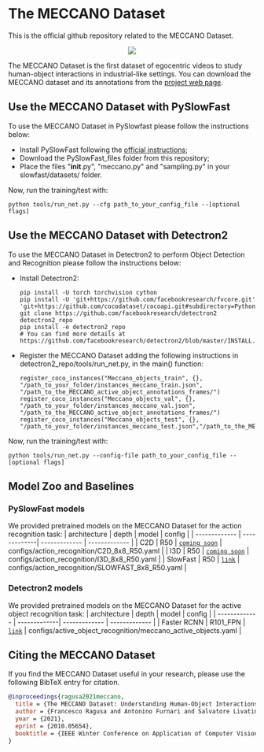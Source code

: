 # The MECCANO Dataset

This is the official github repository related to the MECCANO Dataset.

<div align="center">
  <img src="images/MECCANO.gif"/>
</div>

The MECCANO Dataset is the first dataset of egocentric videos to study human-object interactions in industrial-like settings. You can download the MECCANO dataset and its annotations from the [project web page](https://iplab.dmi.unict.it/MECCANO/).

## Use the MECCANO Dataset with PySlowFast
To use the MECCANO Dataset in PySlowfast please follow the instructions below:

* Install PySlowFast following the [official instructions](https://github.com/facebookresearch/SlowFast/blob/master/INSTALL.md);
* Download the PySlowFast_files folder from this repository;
* Place the files "__init__.py", "meccano.py" and "sampling.py" in your slowfast/datasets/ folder.

Now, run the training/test with:
```
python tools/run_net.py --cfg path_to_your_config_file --[optional flags]
```

## Use the MECCANO Dataset with Detectron2
To use the MECCANO Dataset in Detectron2 to perform Object Detection and Recognition please follow the instructions below:

* Install Detectron2:
    ```
    pip install -U torch torchvision cython
    pip install -U 'git+https://github.com/facebookresearch/fvcore.git' 'git+https://github.com/cocodataset/cocoapi.git#subdirectory=PythonAPI'
    git clone https://github.com/facebookresearch/detectron2 detectron2_repo
    pip install -e detectron2_repo
    # You can find more details at https://github.com/facebookresearch/detectron2/blob/master/INSTALL.md
    ```
* Register the MECCANO Dataset adding the following instructions in detectron2_repo/tools/run_net.py, in the main() function:
    ```
    register_coco_instances("Meccano_objects_train", {}, "/path_to_your_folder/instances_meccano_train.json", "/path_to_the_MECCANO_active_object_annotations_frames/")
    register_coco_instances("Meccano_objects_val", {}, "/path_to_your_folder/instances_meccano_val.json", "/path_to_the_MECCANO_active_object_annotations_frames/")
    register_coco_instances("Meccano_objects_test", {}, "/path_to_your_folder/instances_meccano_test.json","/path_to_the_MECCANO_active_object_annotations_frames/")
    ```

Now, run the training/test with:
```
python tools/run_net.py --config-file path_to_your_config_file --[optional flags]
```

## Model Zoo and Baselines

### PySlowFast models

We provided pretrained models on the MECCANO Dataset for the action recognition task:
| architecture | depth |  model  | config |
| ------------- | -------------| ------------- | ------------- |
| C2D | R50 | [`coming soon`](https://iplab.dmi.unict.it/MECCANO/) | configs/action_recognition/C2D_8x8_R50.yaml |
| I3D | R50 | [`coming soon`](https://iplab.dmi.unict.it/MECCANO/) | configs/action_recognition/I3D_8x8_R50.yaml |
| SlowFast | R50 | [`link`](https://iplab.dmi.unict.it/MECCANO/models/SLOWFAST_8x8_R50_MECCANO.pyth) | configs/action_recognition/SLOWFAST_8x8_R50.yaml |

### Detectron2 models

We provided pretrained models on the MECCANO Dataset for the active object recognition task:
| architecture | depth |  model  | config |
| ------------- | -------------| ------------- | ------------- |
| Faster RCNN | R101_FPN | [`link`](https://iplab.dmi.unict.it/MECCANO/models/model_meccano_active_objects.pth) | configs/active_object_recognition/meccano_active_objects.yaml |

## Citing the MECCANO Dataset
If you find the MECCANO Dataset useful in your research, please use the following BibTeX entry for citation.
```BibTeX
@inproceedings{ragusa2021meccano,
  title = {The MECCANO Dataset: Understanding Human-Object Interactions from Egocentric Videos in an Industrial-like Domain},
  author = {Francesco Ragusa and Antonino Furnari and Salvatore Livatino and Giovanni Maria Farinella},
  year = {2021},
  eprint = {2010.05654},
  booktitle = {IEEE Winter Conference on Application of Computer Vision (WACV)}
}
```
